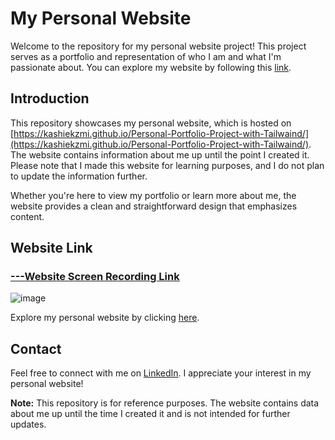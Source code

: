 # My Personal Website

Welcome to the repository for my personal website project! This project serves as a portfolio and representation of who I am and what I'm passionate about. You can explore my website by following this [link](https://kashiekzmi.github.io/Personal-Portfolio-Project-with-Tailwaind/).

## Introduction

This repository showcases my personal website, which is hosted on [https://kashiekzmi.github.io/Personal-Portfolio-Project-with-Tailwaind/](https://kashiekzmi.github.io/Personal-Portfolio-Project-with-Tailwaind/). The website contains information about me up until the point I created it. Please note that I made this website for learning purposes, and I do not plan to update the information further.

Whether you're here to view my portfolio or learn more about me, the website provides a clean and straightforward design that emphasizes content.

## Website Link

### [---Website Screen Recording Link](https://github.com/KaShiekzmi/Personal-Portfolio-Project-with-Tailwaind/assets/114513868/ff79e8ba-885e-4660-b532-e29c223c657b)

![image](https://github.com/KaShiekzmi/Personal-Portfolio-Project-with-Tailwaind/assets/114513868/b23ce844-478a-4d76-b984-5e5eb4815dda)

Explore my personal website by clicking [here](https://kashiekzmi.github.io/Personal-Portfolio-Project-with-Tailwaind/).

## Contact

Feel free to connect with me on [LinkedIn](https://www.linkedin.com/in/kashiekzmi/). I appreciate your interest in my personal website!

**Note:** This repository is for reference purposes. The website contains data about me up until the time I created it and is not intended for further updates.
